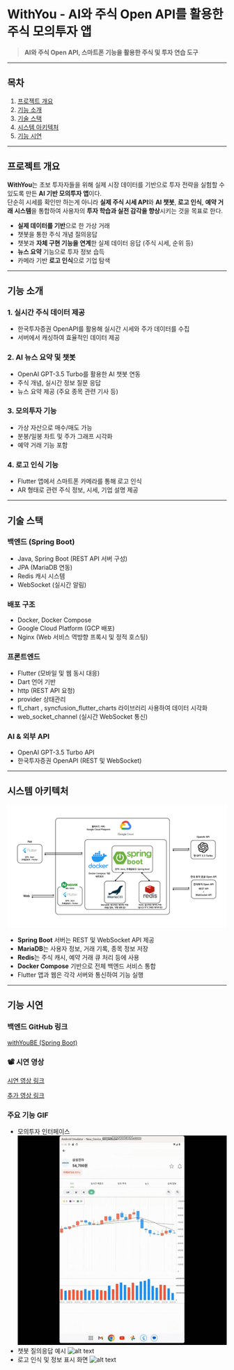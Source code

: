 # WithYou - AI와 주식 Open API를 활용한 주식 모의투자 앱

> **AI와 주식 Open API, 스마트폰 기능을 활용한 주식 및 투자 연습 도구**

---

## 목차

1. [프로젝트 개요](#프로젝트-개요)  
2. [기능 소개](#기능-소개)  
3. [기술 스택](#기술-스택)  
4. [시스템 아키텍처](#시스템-아키텍처)  
5. [기능 시연](#기능-시연)  

---

## 프로젝트 개요

**WithYou**는 초보 투자자들을 위해 실제 시장 데이터를 기반으로 투자 전략을 실험할 수 있도록 만든 **AI 기반 모의투자 앱**이다.  
단순히 시세를 확인만 하는게 아니라 **실제 주식 시세 API**와 **AI 챗봇**, **로고 인식**, **예약 거래 시스템**을 통합하여 사용자의 **투자 학습과 실전 감각을 향상**시키는 것을 목표로 한다.

- **실제 데이터를 기반**으로 한 가상 거래  
- 챗봇을 통한 주식 개념 질의응답
- 챗봇과 **자체 구현 기능을 연계**한 실제 데이터 응답 (주식 시세, 순위 등)
- **뉴스 요약** 기능으로 투자 정보 습득  
- 카메라 기반 **로고 인식**으로 기업 탐색  

---

## 기능 소개

### 1. 실시간 주식 데이터 제공
- 한국투자증권 OpenAPI를 활용해 실시간 시세와 주가 데이터를 수집  
- 서버에서 캐싱하여 효율적인 데이터 제공  

### 2. AI 뉴스 요약 및 챗봇
- OpenAI GPT-3.5 Turbo를 활용한 AI 챗봇 연동  
- 주식 개념, 실시간 정보 질문 응답  
- 뉴스 요약 제공 (주요 종목 관련 기사 등)  

### 3. 모의투자 기능
- 가상 자산으로 매수/매도 가능  
- 분봉/일봉 차트 및 주가 그래프 시각화  
- 예약 거래 기능 포함  

### 4. 로고 인식 기능
- Flutter 앱에서 스마트폰 카메라를 통해 로고 인식  
- AR 형태로 관련 주식 정보, 시세, 기업 설명 제공  

---

## 기술 스택

### 백엔드 (Spring Boot)
- Java, Spring Boot (REST API 서버 구성)  
- JPA (MariaDB 연동)  
- Redis 캐시 시스템  
- WebSocket (실시간 알림)    

### 배포 구조
- Docker, Docker Compose  
- Google Cloud Platform (GCP 배포)  
- Nginx (Web 서비스 역방향 프록시 및 정적 호스팅)  

### 프론트엔드
- Flutter (모바일 및 웹 동시 대응)  
- Dart 언어 기반
- http (REST API 요청)
- provider 상태관리
- fl_chart , syncfusion_flutter_charts 라이브러리 사용하여 데이터 시각화
- web_socket_channel (실시간 WebSocket 통신)
  
### AI & 외부 API
- OpenAI GPT-3.5 Turbo API  
- 한국투자증권 OpenAPI (REST 및 WebSocket)

---

## 시스템 아키텍처

![alt text](App.png)

- **Spring Boot** 서버는 REST 및 WebSocket API 제공  
- **MariaDB**는 사용자 정보, 거래 기록, 종목 정보 저장  
- **Redis**는 주식 캐시, 예약 거래 큐 처리 등에 사용  
- **Docker Compose** 기반으로 전체 백엔드 서비스 통합  
- Flutter 앱과 웹은 각각 서버와 통신하여 기능 실행  

---

## 기능 시연
### 백엔드 GitHub 링크  
[withYouBE (Spring Boot)](https://github.com/Urasica/withYouBE)

### 📽 시연 영상
[시연 영상 링크](https://youtu.be/MdASFg5RunY?si=fSKkqbFd2yMPpxcE)

[추가 영상 링크](https://youtu.be/9AfUkE9fNhE?si=J8epEDiTlXSqtxiw)

### 주요 기능 GIF
- 모의투자 인터페이스
  ![alt text](gif/차트탭.gif)
- 챗봇 질의응답 예시
  ![alt text](gif/챗봇.gif)
- 로고 인식 및 정보 표시 화면 
  ![alt text](gif/로고인식.gif)

